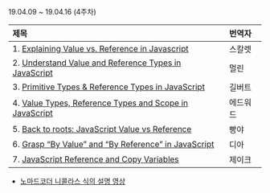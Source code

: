 19.04.09 ~ 19.04.16 (4주차)

| 제목                                                                                                                                        | 번역자   |
| :------------------------------------------------------------------------------------------------------------------------------------------ | :------- |
| 1. [Explaining Value vs. Reference in Javascript](https://codeburst.io/explaining-value-vs-reference-in-javascript-647a975e12a0)            | 스칼렛   |
| 2. [Understand Value and Reference Types in JavaScript](https://www.zsoltnagy.eu/understand-value-and-reference-types-in-javascript/)       | 멀린     |
| 3. [Primitive Types & Reference Types in JavaScript](https://github.com/Lee-hyuna/33-js-concepts-kr/wiki/Primitive-Types-&-Reference-Types-in-JavaScript)                    | 길버트   |
| 4. [Value Types, Reference Types and Scope in JavaScript](https://medium.com/@benastontweet/lesson-1b-javascript-fundamentals-380f601ba851) | 에드워드 |
| 5. [Back to roots: JavaScript Value vs Reference](https://medium.com/dailyjs/back-to-roots-javascript-value-vs-reference-8fb69d587a18)      | 빵야     |
| 6. [Grasp “By Value” and “By Reference” in JavaScript](https://hackernoon.com/grasp-by-value-and-by-reference-in-javascript-7ed75efa1293)   | 디아     |
| 7. [JavaScript Reference and Copy Variables](https://github.com/Lee-hyuna/33-js-concepts-kr/wiki/javascript-reference-and-copy-variables)                   | 제이크   |

- [노마드코더 니콜라스 식의 설명 영상](https://www.youtube.com/watch?v=QkFkFqg-J04)
